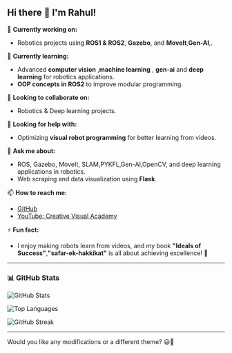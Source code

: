 ## Hi there 👋 I'm Rahul!  

🔭 **Currently working on:**  
- Robotics projects using **ROS1 & ROS2**, **Gazebo**, and **MoveIt**,**Gen-AI**,.  

🌱 **Currently learning:**  
- Advanced **computer vision** ,**machine learning** , **gen-ai** and **deep learning** for robotics applications.  
- **OOP concepts in ROS2** to improve modular programming.  

👯 **Looking to collaborate on:**  
- Robotics  &  Deep learning projects. 

🤔 **Looking for help with:**  
- Optimizing **visual robot programming** for better learning from videos.  

💬 **Ask me about:**  
- ROS, Gazebo, MoveIt, SLAM,PYKFL,Gen-AI,OpenCV, and deep learning applications in robotics.  
- Web scraping and data visualization using **Flask**.  

📫 **How to reach me:**  
- [GitHub](https://github.com/Rahulcva)  
- [YouTube: Creative Visual Academy](https://www.youtube.com/channel/UCRhL9D3uCzPZ_pjO8U4FA1g)  

⚡ **Fun fact:**  
- I enjoy making robots learn from videos, and my book **"Ideals of Success"**,**"safar-ek-hakkikat"** is all about achieving excellence! 🚀  

---

### 📊 GitHub Stats  
![GitHub Stats](https://github-readme-stats.vercel.app/api?username=Rahulcva&show_icons=true&theme=tokyonight)  

![Top Languages](https://github-readme-stats.vercel.app/api/top-langs/?username=Rahulcva&layout=compact&theme=tokyonight)  

![GitHub Streak](https://streak-stats.demolab.com/?user=Rahulcva&theme=tokyonight)  

---

Would you like any modifications or a different theme? 😃🚀  
